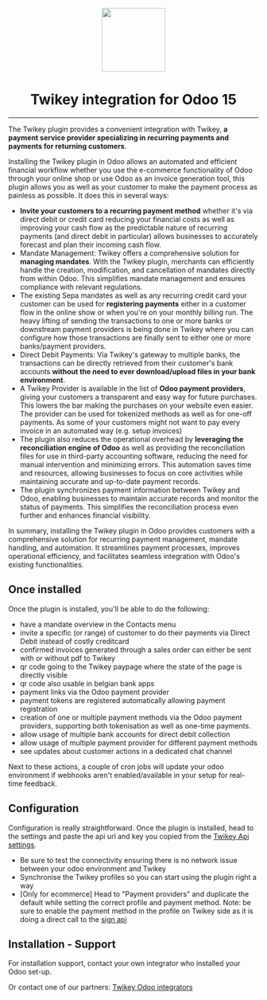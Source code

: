 <p align="center">
  <img src="https://cdn.twikey.net/img/v2/partners/odoo-twikey.png" width="128" height="128"/>
</p>
<h1 align="center">Twikey integration for Odoo 15</h1>

* * *

The Twikey plugin provides a convenient integration with Twikey, **a payment service provider specializing in recurring payments and payments for returning customers**.

Installing the Twikey plugin in Odoo allows an automated and efficient financial workflow whether you use the e-commerce functionality of Odoo through your online shop or use Odoo as an invoice generation tool, this plugin allows you as well as your customer to make the payment process as painless as possible. It does this in several ways:

*   **Invite your customers to a recurring payment method** whether it's via direct debit or credit card reducing your financial costs as well as improving your cash flow as the predictable nature of recurring payments (and direct debit in particular) allows businesses to accurately forecast and plan their incoming cash flow.
*   Mandate Management: Twikey offers a comprehensive solution for **managing mandates**. With the Twikey plugin, merchants can efficiently handle the creation, modification, and cancellation of mandates directly from within Odoo. This simplifies mandate management and ensures compliance with relevant regulations.
*   The existing Sepa mandates as well as any recurring credit card your customer can be used for **registering payments** either in a customer flow in the online show or when you're on your monthly billing run. The heavy lifting of sending the transactions to one or more banks or downstream payment providers is being done in Twikey where you can configure how those transactions are finally sent to either one or more banks/payment providers.
*   Direct Debit Payments: Via Twikey's gateway to multiple banks, the transactions can be directly retrieved from their customer's bank accounts **without the need to ever download/upload files in your bank environment**.
*   A Twikey Provider is available in the list of **Odoo payment providers**, giving your customers a transparent and easy way for future purchases. This lowers the bar making the purchases on your website even easier. The provider can be used for tokenized methods as well as for one-off payments. As some of your customers might not want to pay every invoice in an automated way (e.g. setup invoices)
*   The plugin also reduces the operational overhead by **leveraging the reconciliation engine of Odoo** as well as providing the reconciliation files for use in third-party accounting software, reducing the need for manual intervention and minimizing errors. This automation saves time and resources, allowing businesses to focus on core activities while maintaining accurate and up-to-date payment records.
*   The plugin synchronizes payment information between Twikey and Odoo, enabling businesses to maintain accurate records and monitor the status of payments. This simplifies the reconciliation process even further and enhances financial visibility.

In summary, installing the Twikey plugin in Odoo provides customers with a comprehensive solution for recurring payment management, mandate handling, and automation. It streamlines payment processes, improves operational efficiency, and facilitates seamless integration with Odoo's existing functionalities.

Once installed
--------------

Once the plugin is installed, you'll be able to do the following:

*   have a mandate overview in the Contacts menu
*   invite a specific (or range) of customer to do their payments via Direct Debit instead of costly creditcard
*   confirmed invoices generated through a sales order can either be sent with or without pdf to Twikey
*   qr code going to the Twikey paypage where the state of the page is directly visible
*   qr code also usable in belgian bank apps
*   payment links via the Odoo payment provider
*   payment tokens are registered automatically allowing payment registration
*   creation of one or multiple payment methods via the Odoo payment providers, supporting both tokenisation as well as one-time payments.
*   allow usage of multiple bank accounts for direct debit collection
*   allow usage of multiple payment provider for different payment methods
*   see updates about customer actions in a dedicated chat channel

Next to these actions, a couple of cron jobs will update your odoo environment if webhooks aren't enabled/available in your setup for real-time feedback.

Configuration
-------------

Configuration is really straightforward. Once the plugin is installed, head to the settings and paste the api url and key you copied from the [Twikey Api settings](https://www.twikey.com/r/admin/#/c/settings/api).

*   Be sure to test the connectivity ensuring there is no network issue between your odoo environment and Twikey
*   Synchronise the Twikey profiles so you can start using the plugin right a way
*   \[Only for ecommerce\] Head to "Payment providers" and duplicate the default while setting the correct profile and payment method. Note: be sure to enable the payment method in the profile on Twikey side as it is doing a direct call to the [sign api](//www.twikey.com/api/#sign-a-mandate)

Installation - Support
----------------------

For installation support, contact your own integrator who installed your Odoo set-up.

Or contact one of our partners: [Twikey Odoo integrators](https://www.twikey.com/partner/odoo.html)
